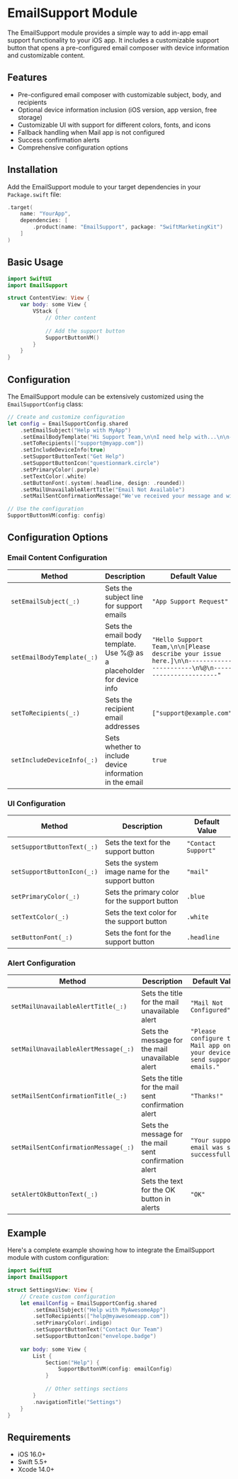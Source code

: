 # EmailSupport Module

The EmailSupport module provides a simple way to add in-app email support functionality to your iOS app. It includes a customizable support button that opens a pre-configured email composer with device information and customizable content.

## Features

- Pre-configured email composer with customizable subject, body, and recipients
- Optional device information inclusion (iOS version, app version, free storage)
- Customizable UI with support for different colors, fonts, and icons
- Fallback handling when Mail app is not configured
- Success confirmation alerts
- Comprehensive configuration options

## Installation

Add the EmailSupport module to your target dependencies in your `Package.swift` file:

```swift
.target(
    name: "YourApp",
    dependencies: [
        .product(name: "EmailSupport", package: "SwiftMarketingKit")
    ]
)
```

## Basic Usage

```swift
import SwiftUI
import EmailSupport

struct ContentView: View {
    var body: some View {
        VStack {
            // Other content
            
            // Add the support button
            SupportButtonVM()
        }
    }
}
```

## Configuration

The EmailSupport module can be extensively customized using the `EmailSupportConfig` class:

```swift
// Create and customize configuration
let config = EmailSupportConfig.shared
    .setEmailSubject("Help with MyApp")
    .setEmailBodyTemplate("Hi Support Team,\n\nI need help with...\n\n--- Device Info ---\n%@\n---")
    .setToRecipients(["support@myapp.com"])
    .setIncludeDeviceInfo(true)
    .setSupportButtonText("Get Help")
    .setSupportButtonIcon("questionmark.circle")
    .setPrimaryColor(.purple)
    .setTextColor(.white)
    .setButtonFont(.system(.headline, design: .rounded))
    .setMailUnavailableAlertTitle("Email Not Available")
    .setMailSentConfirmationMessage("We've received your message and will get back to you soon!")

// Use the configuration
SupportButtonVM(config: config)
```

## Configuration Options

### Email Content Configuration

| Method | Description | Default Value |
|--------|-------------|---------------|
| `setEmailSubject(_:)` | Sets the subject line for support emails | `"App Support Request"` |
| `setEmailBodyTemplate(_:)` | Sets the email body template. Use %@ as a placeholder for device info | `"Hello Support Team,\n\n[Please describe your issue here.]\n\n------------------------\n%@\n------------------------"` |
| `setToRecipients(_:)` | Sets the recipient email addresses | `["support@example.com"]` |
| `setIncludeDeviceInfo(_:)` | Sets whether to include device information in the email | `true` |

### UI Configuration

| Method | Description | Default Value |
|--------|-------------|---------------|
| `setSupportButtonText(_:)` | Sets the text for the support button | `"Contact Support"` |
| `setSupportButtonIcon(_:)` | Sets the system image name for the support button | `"mail"` |
| `setPrimaryColor(_:)` | Sets the primary color for the support button | `.blue` |
| `setTextColor(_:)` | Sets the text color for the support button | `.white` |
| `setButtonFont(_:)` | Sets the font for the support button | `.headline` |

### Alert Configuration

| Method | Description | Default Value |
|--------|-------------|---------------|
| `setMailUnavailableAlertTitle(_:)` | Sets the title for the mail unavailable alert | `"Mail Not Configured"` |
| `setMailUnavailableAlertMessage(_:)` | Sets the message for the mail unavailable alert | `"Please configure the Mail app on your device to send support emails."` |
| `setMailSentConfirmationTitle(_:)` | Sets the title for the mail sent confirmation alert | `"Thanks!"` |
| `setMailSentConfirmationMessage(_:)` | Sets the message for the mail sent confirmation alert | `"Your support email was sent successfully."` |
| `setAlertOkButtonText(_:)` | Sets the text for the OK button in alerts | `"OK"` |

## Example

Here's a complete example showing how to integrate the EmailSupport module with custom configuration:

```swift
import SwiftUI
import EmailSupport

struct SettingsView: View {
    // Create custom configuration
    let emailConfig = EmailSupportConfig.shared
        .setEmailSubject("Help with MyAwesomeApp")
        .setToRecipients(["help@myawesomeapp.com"])
        .setPrimaryColor(.indigo)
        .setSupportButtonText("Contact Our Team")
        .setSupportButtonIcon("envelope.badge")
    
    var body: some View {
        List {
            Section("Help") {
                SupportButtonVM(config: emailConfig)
            }
            
            // Other settings sections
        }
        .navigationTitle("Settings")
    }
}
```

## Requirements

- iOS 16.0+
- Swift 5.5+
- Xcode 14.0+
